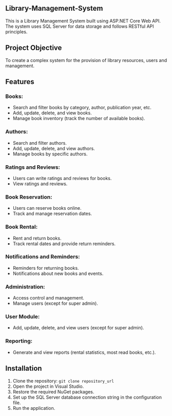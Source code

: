 ## Library-Management-System
This is a Library Management System built using ASP.NET Core Web API. The system uses SQL Server for data storage and follows RESTful API principles. 

## Project Objective
To create a complex system for the provision of library resources, users and management.

<h2>Features</h2>

<h3>Books:</h3>
<ul>
  <li>Search and filter books by category, author, publication year, etc.</li>
  <li>Add, update, delete, and view books.</li>
  <li>Manage book inventory (track the number of available books).</li>
</ul>

<h3>Authors:</h3>
<ul>
  <li>Search and filter authors.</li>
  <li>Add, update, delete, and view authors.</li>
  <li>Manage books by specific authors.</li>
</ul>

<h3>Ratings and Reviews:</h3>
<ul>
  <li>Users can write ratings and reviews for books.</li>
  <li>View ratings and reviews.</li>
</ul>

<h3>Book Reservation:</h3>
<ul>
  <li>Users can reserve books online.</li>
  <li>Track and manage reservation dates.</li>
</ul>

<h3>Book Rental:</h3>
<ul>
  <li>Rent and return books.</li>
  <li>Track rental dates and provide return reminders.</li>
</ul>

<h3>Notifications and Reminders:</h3>
<ul>
  <li>Reminders for returning books.</li>
  <li>Notifications about new books and events.</li>
</ul>

<h3>Administration:</h3>
<ul>
  <li>Access control and management.</li>
  <li>Manage users (except for super admin).</li>
</ul>

<h3>User Module:</h3>
<ul>
  <li>Add, update, delete, and view users (except for super admin).</li>
</ul>

<h3>Reporting:</h3>
<ul>
  <li>Generate and view reports (rental statistics, most read books, etc.).</li>
</ul>

<h2>Installation</h2>
<ol>
  <li>Clone the repository: <code>git clone repository_url</code></li>
  <li>Open the project in Visual Studio.</li>
  <li>Restore the required NuGet packages.</li>
  <li>Set up the SQL Server database connection string in the configuration file.</li>
  <li>Run the application.</li>
</ol>


